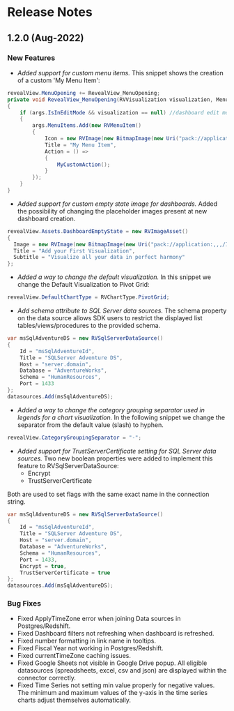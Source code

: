 # Release Notes

## 1.2.0 (Aug-2022)
### New Features

- _Added support for custom menu items._
This snippet shows the creation of a custom 'My Menu Item':

```cs
revealView.MenuOpening += RevealView_MenuOpening;
private void RevealView_MenuOpening(RVVisualization visualization, MenuOpeningEventArgs args)
{
	if (args.IsInEditMode && visualization == null) //dashboard edit mode
	{
		args.MenuItems.Add(new RVMenuItem()
		{
			Icon = new RVImage(new BitmapImage(new Uri("pack://application:,,,/Images/save-24.png"))),
			Title = "My Menu Item",
			Action = () =>
			{
				MyCustomAction();
			}
		});
	}
}
```

- _Added support for custom empty state image for dashboards._
Added the possibility of changing the placeholder images present at new dashboard creation.	

```cs
revealView.Assets.DashboardEmptyState = new RVImageAsset()
{
  Image = new RVImage(new BitmapImage(new Uri("pack://application:,,,/Images/dashboard_empty.png"))),
  Title = "Add your First Visualization",
  Subtitle = "Visualize all your data in perfect harmony"
};	
```

- _Added a way to change the default visualization._
In this snippet we change the Default Visualization to Pivot Grid:
```cs
revealView.DefaultChartType = RVChartType.PivotGrid;
```

- _Add schema attribute to SQL Server data sources._
The schema property on the data source allows SDK users to restrict the displayed list tables/views/procedures to the provided schema.
```cs
var msSqlAdventureDS = new RVSqlServerDataSource()
{
	Id = "msSqlAdventureId",
	Title = "SQLServer Adventure DS",
	Host = "server.domain",
	Database = "AdventureWorks",
	Schema = "HumanResources",
	Port = 1433
};
datasources.Add(msSqlAdventureDS);
```

- _Added a way to change the category grouping separator used in legends for a chart visualization._
In the following snippet we change the separator from the default value (slash) to hyphen.
```cs
revealView.CategoryGroupingSeparator = "-";
```

- _Added support for TrustServerCertificate setting for SQL Server data sources._
Two new boolean properties were added to implement this feature to RVSqlServerDataSource:
	- Encrypt
	- TrustServerCertificate
	
Both are used to set flags with the same exact name in the connection string.		
```cs
var msSqlAdventureDS = new RVSqlServerDataSource()
{
	Id = "msSqlAdventureId",
	Title = "SQLServer Adventure DS",
	Host = "server.domain",
	Database = "AdventureWorks",
	Schema = "HumanResources",
	Port = 1433,
	Encrypt = true,
	TrustServerCertificate = true
};
datasources.Add(msSqlAdventureDS);
```


### Bug Fixes
- Fixed ApplyTimeZone error when joining Data sources in Postgres/Redshift.
- Fixed Dashboard filters not refreshing when dashboard is refreshed.
- Fixed number formatting in link name in tooltips.
- Fixed Fiscal Year not working in Postgres/Redshift.
- Fixed currentTimeZone caching issues.
- Fixed Google Sheets not visible in Google Drive popup.
All eligible datasources (spreadsheets, excel, csv and json) are displayed within the connector correctly.			
- Fixed Time Series not setting min value properly for negative values.
The minimum and maximum values of the y-axis in the time series charts adjust themselves automatically.		
